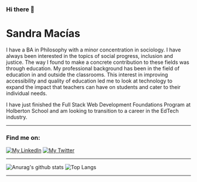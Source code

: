 ### Hi there 👋

# Sandra Macías

I have a BA in Philosophy with a minor concentration in sociology. I have always been interested in the topics of social progress, inclusion and justice. The way I found to make a concrete contribution to these fields was through education. My professional background has been in the field of education in and outside the classrooms. This interest in improving accessibility and quality of education led me to look at technology to expand the impact that teachers can have on students and cater to their individual needs. 

I have just finished the Full Stack Web Development Foundations Program at Holberton School and am looking to transition to a career in the EdTech industry.

---

### Find me on:

[![My LinkedIn](https://img.shields.io/badge/%20-LinkedIn-blue?style=for-the-badge&logo=LinkedIn)](https://www.linkedin.com/in/sandra-macias/) [![My Twitter](https://img.shields.io/badge/%20-Twitter-gray?style=for-the-badge&logo=Twitter)](https://twitter.com/pandoriana18)

---

![Anurag's github stats](https://github-readme-stats.vercel.app/api?username=s-macias&show_icons=true&theme=radical)   ![Top Langs](https://github-readme-stats.vercel.app/api/top-langs/?username=s-macias&layout=compact)

---






